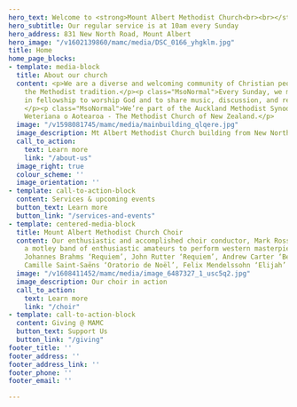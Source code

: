 ```yaml
---
hero_text: Welcome to <strong>Mount Albert Methodist Church<br><br></strong>
hero_subtitle: Our regular service is at 10am every Sunday
hero_address: 831 New North Road, Mount Albert
hero_image: "/v1602139860/mamc/media/DSC_0166_yhgklm.jpg"
title: Home
home_page_blocks:
- template: media-block
  title: About our church
  content: <p>We are a diverse and welcoming community of Christian people, following
    the Methodist tradition.</p><p class="MsoNormal">Every Sunday, we meet together
    in fellowship to worship God and to share music, discussion, and refreshments.
    </p><p class="MsoNormal">We’re part of the Auckland Methodist Synod, and Te Haahi
    Weteriana o Aotearoa - The Methodist Church of New Zealand.</p>
  image: "/v1598081745/mamc/media/mainbuilding_qlqere.jpg"
  image_description: Mt Albert Methodist Church building from New North Road
  call_to_action:
    text: Learn more
    link: "/about-us"
  image_right: true
  colour_scheme: ''
  image_orientation: ''
- template: call-to-action-block
  content: Services & upcoming events
  button_text: Learn more
  button_link: "/services-and-events"
- template: centered-media-block
  title: Mount Albert Methodist Church Choir
  content: Our enthusiastic and accomplished choir conductor, Mark Rosser, encourages
    a motley band of enthusiastic amateurs to perform western masterpieces such as
    Johannes Brahms ‘Requiem’, John Rutter ‘Requiem’, Andrew Carter ‘Benedicite’,
    Camille Saint-Saëns ‘Oratorio de Noël’, Felix Mendelssohn ‘Elijah’
  image: "/v1608411452/mamc/media/image_6487327_1_usc5q2.jpg"
  image_description: Our choir in action
  call_to_action:
    text: Learn more
    link: "/choir"
- template: call-to-action-block
  content: Giving @ MAMC
  button_text: Support Us
  button_link: "/giving"
footer_title: ''
footer_address: ''
footer_address_link: ''
footer_phone: ''
footer_email: ''

---
```

